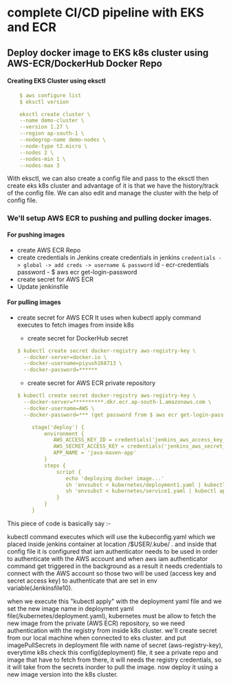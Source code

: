 # complete CI/CD pipeline with EKS and ECR

## Deploy docker image to EKS k8s cluster using AWS-ECR/DockerHub Docker Repo

#### Creating EKS Cluster using eksctl
```yaml
    $ aws configure list
    $ eksctl version
```

```yaml
    eksctl create cluster \
    --name demo-cluster \
    --version 1.27 \
    --region ap-south-1 \
    --nodegrop-name demo-nodes \
    --node-type t2.micro \
    --nodes 2 \
    --nodes-min 1 \
    --nodes-max 3
```

With eksctl, we can also create a config file and pass to the eksctl then create eks k8s cluster
and advantage of it is that we have the history/track of the config file. We can also edit and manage
the cluster with the help of config file.


### We'll setup AWS ECR to pushing and pulling docker images.

#### For pushing images
- create AWS ECR Repo
- create credentials in Jenkins
    create credentials in jenkins
        ```credentials -> global -> add creds -> username & password```
        id - ecr-credentials
        password - $ aws ecr get-login-password
- create secret for AWS ECR
- Update jenkinsfile

#### For pulling images
- create secret for AWS ECR
    It uses when kubectl apply command executes to fetch images from inside k8s

    - create secret for DockerHub secret
    ```yaml
    $ kubectl create secret docker-registry aws-registry-key \
      --docker-server=docker.io \
      --docker-username=piyush168713 \
      --docker-password=******
    ```

    - create secret for AWS ECR private repository
    ```yaml
    $ kubectl create secret docker-registry aws-registry-key \
      --docker-server=**********.dkr.ecr.ap-south-1.amazonaws.com \
      --docker-username=AWS \
      --docker-password=*** (get password from $ aws ecr get-login-password)
    ```


```yaml
        stage('deploy') {
            environment {
               AWS_ACCESS_KEY_ID = credentials('jenkins_aws_access_key_id')
               AWS_SECRET_ACCESS_KEY = credentials('jenkins_aws_secret_access_key')
               APP_NAME = 'java-maven-app'
            }
            steps {
                script {
                   echo 'deploying docker image...'
                   sh 'envsubst < kubernetes/deployment1.yaml | kubectl apply -f -'
                   sh 'envsubst < kubernetes/service1.yaml | kubectl apply -f -'
                }
            }
        }
```

This piece of code is basically say :-

kubectl command executes which will use the kubeconfig.yaml which we placed inside jenkins container
at location /$USER/.kube/ .
and inside that config file it is configured that iam authenticator needs to be used in order to authenticate with the AWS account
and when aws iam authenticator command get triggered in the background as a result it needs credentials to connect with the AWS account
so those two will be used (access key and secret access key) to authenticate that are set in env variable(Jenkinsfile10).

when we execute this "kubectl apply" with the deployment yaml file and we set the new image name in deployment yaml file(/kubernetes/deployment.yaml), 
kubernetes must be allow to fetch the new image from the private (AWS ECR) repository, so we need authentication with the registry 
from inside k8s cluster.
we'll create secret from our local machine when connected to eks cluster.
and put imagePullSecrets in deployment file with name of secret (aws-registry-key), everytime k8s check this config(deployment) file, 
it see a private repo and image that have to fetch from there, it will needs the registry credentials, so it will take from the secrets inorder to pull the image. now deploy it using a new image version into the k8s cluster. 